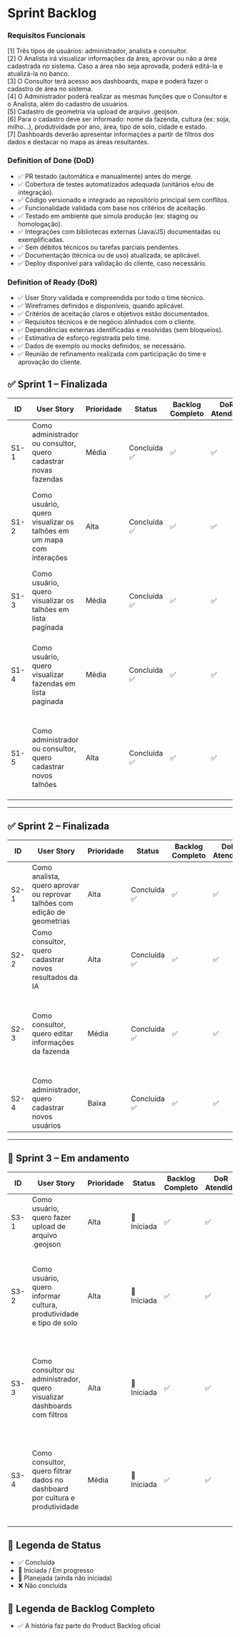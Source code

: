 # Sprint Backlog

### Requisitos Funcionais

[1] Três tipos de usuários: administrador, analista e consultor.  
[2] O Analista irá visualizar informações da área, aprovar ou não a área cadastrada no sistema. Caso a área não seja aprovada, poderá editá-la e atualizá-la no banco.  
[3] O Consultor terá acesso aos dashboards, mapa e poderá fazer o cadastro de área no sistema.  
[4] O Administrador poderá realizar as mesmas funções que o Consultor e o Analista, além do cadastro de usuários.  
[5] Cadastro de geometria via upload de arquivo .geojson.  
[6] Para o cadastro deve ser informado: nome da fazenda, cultura (ex: soja, milho...), produtividade por ano, área, tipo de solo, cidade e estado.  
[7] Dashboards deverão apresentar informações a partir de filtros dos dados e destacar no mapa as áreas resultantes.

### Definition of Done (DoD)
- ✅ PR testado (automática e manualmente) antes do merge.
- ✅ Cobertura de testes automatizados adequada (unitários e/ou de integração).
- ✅ Código versionado e integrado ao repositório principal sem conflitos.
- ✅ Funcionalidade validada com base nos critérios de aceitação.
- ✅ Testado em ambiente que simula produção (ex: staging ou homologação).
- ✅ Integrações com bibliotecas externas (Java/JS) documentadas ou exemplificadas.
- ✅ Sem débitos técnicos ou tarefas parciais pendentes.
- ✅ Documentação (técnica ou de uso) atualizada, se aplicável.
- ✅ Deploy disponível para validação do cliente, caso necessário.

### Definition of Ready (DoR)
- ✅ User Story validada e compreendida por todo o time técnico.
- ✅ Wireframes definidos e disponíveis, quando aplicável.
- ✅ Critérios de aceitação claros e objetivos estão documentados.
- ✅ Requisitos técnicos e de negócio alinhados com o cliente.
- ✅ Dependências externas identificadas e resolvidas (sem bloqueios).
- ✅ Estimativa de esforço registrada pelo time.
- ✅ Dados de exemplo ou mocks definidos, se necessário.
- ✅ Reunião de refinamento realizada com participação do time e aprovação do cliente.

## ✅ Sprint 1 – Finalizada

| ID   | User Story                                                                 | Prioridade | Status        | Backlog Completo | DoR Atendido | DoD Atendido | Requisito Referenciado                                                                                   |
|------|----------------------------------------------------------------------------|------------|---------------|------------------|--------------|--------------|-----------------------------------------------------------------------------------------------------------|
| S1-1 | Como administrador ou consultor, quero cadastrar novas fazendas           | Média      | Concluída ✅   | ✅                | ✅            | ✅            | [3] O Consultor poderá fazer o cadastro de área no sistema.                                              |
| S1-2 | Como usuário, quero visualizar os talhões em um mapa com interações       | Alta       | Concluída ✅   | ✅                | ✅            | ✅            | [7] Dashboards deverão apresentar informações e destacar no mapa as áreas resultantes.                   |
| S1-3 | Como usuário, quero visualizar os talhões em lista paginada               | Média      | Concluída ✅   | ✅                | ✅            | ✅            | [2] O Analista irá visualizar informações da área.                                                       |
| S1-4 | Como usuário, quero visualizar fazendas em lista paginada                 | Média      | Concluída ✅   | ✅                | ✅            | ✅            | [6] Para o cadastro deve ser informado: nome da fazenda, cultura, produtividade, etc.                    |
| S1-5 | Como administrador ou consultor, quero cadastrar novos talhões            | Alta       | Concluída ✅   | ✅                | ✅            | ✅            | [6] Para o cadastro deve ser informado: nome da fazenda, cultura, produtividade, etc.                    |

---

## ✅ Sprint 2 – Finalizada

| ID   | User Story                                                                 | Prioridade | Status        | Backlog Completo | DoR Atendido | DoD Atendido | Requisito Referenciado                                                                                   |
|------|----------------------------------------------------------------------------|------------|---------------|------------------|--------------|--------------|-----------------------------------------------------------------------------------------------------------|
| S2-1 | Como analista, quero aprovar ou reprovar talhões com edição de geometrias | Alta       | Concluída ✅   | ✅                | ✅            | ✅            | [2] O Analista irá aprovar ou não a área, podendo editá-la se necessário.                                |
| S2-2 | Como consultor, quero cadastrar novos resultados da IA                     | Alta       | Concluída ✅   | ✅                | ✅            | ✅            | [3] O Consultor poderá fazer o cadastro de área no sistema.                                              |
| S2-3 | Como consultor, quero editar informações da fazenda                        | Média      | Concluída ✅   | ✅                | ✅            | ✅            | [6] Para o cadastro deve ser informado: nome da fazenda, cultura, produtividade, etc.                    |
| S2-4 | Como administrador, quero cadastrar novos usuários                         | Baixa      | Concluída ✅   | ✅                | ✅            | ✅            | [4] O Administrador poderá realizar o cadastro de usuários.                                              |


---

## 🔄 Sprint 3 – Em andamento

| ID   | User Story                                                                    | Prioridade | Status     | Backlog Completo | DoR Atendido | DoD Atendido | Requisito Referenciado                                                                                   |
|------|--------------------------------------------------------------------------------|------------|------------|------------------|--------------|--------------|-----------------------------------------------------------------------------------------------------------|
| S3-1 | Como usuário, quero fazer upload de arquivo .geojson                          | Alta       | 🔄 Iniciada | ✅                | ✅            | ❌            | [5] Cadastro de geometria via upload de arquivo .geojson.                                                |
| S3-2 | Como usuário, quero informar cultura, produtividade e tipo de solo            | Alta       | 🔄 Iniciada | ✅                | ✅            | ❌            | [6] Para o cadastro deve ser informado: nome da fazenda, cultura, produtividade, tipo de solo, etc.     |
| S3-3 | Como consultor ou administrador, quero visualizar dashboards com filtros      | Alta       | 🔄 Iniciada | ✅                | ✅            | ❌            | [7] Dashboards deverão apresentar informações a partir de filtros e destacar áreas no mapa.              |
| S3-4 | Como consultor, quero filtrar dados no dashboard por cultura e produtividade  | Média      | 🔄 Iniciada | ✅                | ✅            | ❌            | [7] Dashboards deverão apresentar informações a partir de filtros e destacar áreas no mapa.              |


## 📌 Legenda de Status

- ✅ Concluída
- 🔄 Iniciada / Em progresso
- 🚀 Planejada (ainda não iniciada)
- ❌ Não concluída

## 📌 Legenda de Backlog Completo

- ✅ A história faz parte do Product Backlog oficial
